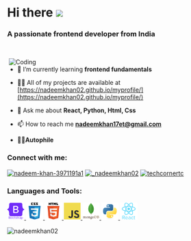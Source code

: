 <h1>Hi there <img src="https://media.giphy.com/media/hvRJCLFzcasrR4ia7z/giphy.gif" width="45px"></h1>
<h3>A passionate frontend developer from India</h3>

<p align="left"> <a href="https://twitter.com/" target="blank"><img src="https://img.shields.io/twitter/follow/?logo=twitter&style=for-the-badge" alt="" /></a> </p>
<img align="right" alt="Coding" width="500"  src="https://camo.githubusercontent.com/4a8945bafa9d8a63b7310168334931cd498d873d3a2d1f0b78377576fbb3b499/68747470733a2f2f776562736974656f6e63616c6c2e636f6d2f77702d636f6e74656e742f75706c6f6164732f323032302f30332f736f6674776172655f646576656c6f706d656e742e676966" />

- 🌱 I’m currently learning **frontend fundamentals**

- 👨‍💻 All of my projects are available at [https://nadeemkhan02.github.io/myprofile/](https://nadeemkhan02.github.io/myprofile/)

- 💬 Ask me about **React, Python, Html, Css**

- 📫 How to reach me **nadeemkhan17et@gmail.com**

- 👨‍💻**Autophile**

<h3 align="left">Connect with me:</h3>
<p align="left">
<a href="https://linkedin.com/in/nadeem-khan-3971191a1" target="blank"><img align="center" src="https://cdn.jsdelivr.net/npm/simple-icons@3.0.1/icons/linkedin.svg" alt="nadeem-khan-3971191a1" height="30" width="40" /></a>
<a href="https://instagram.com/_nadeemkhan02" target="blank"><img align="center" src="https://cdn.jsdelivr.net/npm/simple-icons@3.0.1/icons/instagram.svg" alt="_nadeemkhan02" height="30" width="40" /></a>
<a href="https://www.youtube.com/c/techcornertc" target="blank"><img align="center" src="https://cdn.jsdelivr.net/npm/simple-icons@3.0.1/icons/youtube.svg" alt="techcornertc" height="30" width="40" /></a>
</p>

<h3 align="left">Languages and Tools:</h3>
<p align="left"> <a href="https://getbootstrap.com" target="_blank"> <img src="https://raw.githubusercontent.com/devicons/devicon/master/icons/bootstrap/bootstrap-plain-wordmark.svg" alt="bootstrap" width="40" height="40"/> </a> <a href="https://www.w3schools.com/css/" target="_blank"> <img src="https://raw.githubusercontent.com/devicons/devicon/master/icons/css3/css3-original-wordmark.svg" alt="css3" width="40" height="40"/> </a> <a href="https://www.w3.org/html/" target="_blank"> <img src="https://raw.githubusercontent.com/devicons/devicon/master/icons/html5/html5-original-wordmark.svg" alt="html5" width="40" height="40"/> </a> <a href="https://developer.mozilla.org/en-US/docs/Web/JavaScript" target="_blank"> <img src="https://raw.githubusercontent.com/devicons/devicon/master/icons/javascript/javascript-original.svg" alt="javascript" width="40" height="40"/> </a> <a href="https://www.mongodb.com/" target="_blank"> <img src="https://raw.githubusercontent.com/devicons/devicon/master/icons/mongodb/mongodb-original-wordmark.svg" alt="mongodb" width="40" height="40"/> </a> <a href="https://www.python.org" target="_blank"> <img src="https://raw.githubusercontent.com/devicons/devicon/master/icons/python/python-original.svg" alt="python" width="40" height="40"/> </a> <a href="https://reactjs.org/" target="_blank"> <img src="https://raw.githubusercontent.com/devicons/devicon/master/icons/react/react-original-wordmark.svg" alt="react" width="40" height="40"/> </a> </p>

<p><img align="center" src="https://github-readme-stats.vercel.app/api/top-langs?username=nadeemkhan02&show_icons=true&locale=en&layout=compact" alt="nadeemkhan02" /></p>

